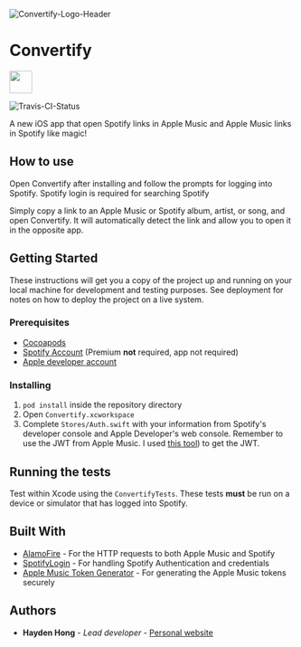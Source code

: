 ![Convertify-Logo-Header](https://user-images.githubusercontent.com/20470485/44062049-b0e8792c-9f0f-11e8-81b0-73d65235c958.png)
# Convertify 

 <a href="https://itunes.apple.com/us/app/convertify-share-music/id1424728187"><img src="https://user-images.githubusercontent.com/20470485/45723747-a3dd1200-bb67-11e8-9eca-eeec88a833ca.png" height="40px"></img></a>
 
![Travis-CI-Status](https://travis-ci.org/AFRUITPIE/Convertify.svg?branch=master)

A new iOS app that open Spotify links in Apple Music and Apple Music links in Spotify like magic!

## How to use

Open Convertify after installing and follow the prompts for logging into Spotify. Spotify login is required for searching Spotify

Simply copy a link to an Apple Music or Spotify album, artist, or song, and open Convertify. It will automatically detect the link and allow you to open it in the opposite app.

## Getting Started

These instructions will get you a copy of the project up and running on your local machine for development and testing purposes. See deployment for notes on how to deploy the project on a live system.

### Prerequisites

- [Cocoapods](https://cocoapods.org)
- [Spotify Account](https://www.spotify.com/) (Premium **not** required, app not required)
- [Apple developer account](https://developer.apple.com)

### Installing

1. `pod install` inside the repository directory
2. Open `Convertify.xcworkspace`
3. Complete `Stores/Auth.swift` with your information from Spotify's developer console and Apple Developer's web console. Remember to use the JWT from Apple Music. I used [this tool](https://github.com/pelauimagineering/apple-music-token-generator)) to get the JWT.

## Running the tests

Test within Xcode using the `ConvertifyTests`. These tests **must** be run on a device or simulator that has logged into Spotify.

## Built With

- [AlamoFire](https://github.com/Alamofire/Alamofire) - For the HTTP requests to both Apple Music and Spotify
- [SpotifyLogin](https://github.com/spotify/SpotifyLogin) - For handling Spotify Authentication and credentials
- [Apple Music Token Generator](https://github.com/pelauimagineering/apple-music-token-generator) - For generating the Apple Music tokens securely

## Authors

- **Hayden Hong** - _Lead developer_ - [Personal website](haydenhong.com)
